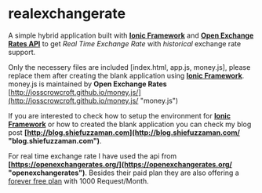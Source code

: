 realexchangerate
================

A simple hybrid application built with **[Ionic Framework](http://ionicframework.com/ "ionic framework")** and **[Open Exchange Rates API](https://openexchangerates.org/ "https://openexchangerates.org/")** to get *Real Time Exchange Rate* with 
*historical* exchange rate support.

Only the necessery files are included [index.html, app.js, money.js], please replace them after creating the blank application using **[Ionic Framework](http://ionicframework.com/ "ionic framework")**. money.js is maintained by **Open Exchange Rates**  [http://josscrowcroft.github.io/money.js/](http://josscrowcroft.github.io/money.js/ "money.js")

If you are interested to check how to setup the environment for **[Ionic Framework](http://ionicframework.com/ "ionic framework")** or how to created the blank application you can check my blog post **[http://blog.shiefuzzaman.com](http://blog.shiefuzzaman.com/ "blog.shiefuzzaman.com")**. 

For real time exchange rate I have used the api from **[https://openexchangerates.org/](https://openexchangerates.org/ "openexchangerates")**. Besides their paid plan they are also offering a [forever free plan](https://openexchangerates.org/signup/free "free plan") with 1000 Request/Month.
